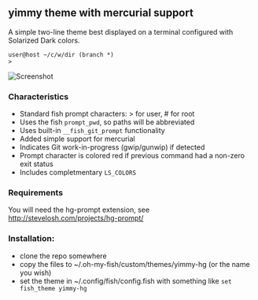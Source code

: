 ## yimmy theme with mercurial support

A simple two-line theme best displayed on a terminal configured with Solarized
Dark colors.

    user@host ~/c/w/dir (branch *)
    >

![Screenshot](https://cloud.githubusercontent.com/assets/2502736/3245408/32c42cde-f172-11e3-8ba3-912191222a11.png)

### Characteristics

- Standard fish prompt characters: > for user, # for root
- Uses the fish `prompt_pwd`, so paths will be abbreviated
- Uses built-in `__fish_git_prompt` functionality
- Added simple support for mercurial
- Indicates Git work-in-progress (gwip/gunwip) if detected
- Prompt character is colored red if previous command had a non-zero exit
  status
- Includes completmentary `LS_COLORS`

### Requirements

You will need the hg-prompt extension, see http://stevelosh.com/projects/hg-prompt/

### Installation:

- clone the repo somewhere
- copy the files to ~/.oh-my-fish/custom/themes/yimmy-hg (or the name you wish)
- set the theme in ~/.config/fish/config.fish with something like `set fish_theme yimmy-hg`
